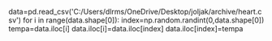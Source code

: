 data=pd.read_csv('C:/Users/dlrms/OneDrive/Desktop/joljak/archive/heart.csv')
for i in range(data.shape[0]):
    index=np.random.randint(0,data.shape[0])
    tempa=data.iloc[i]
    data.iloc[i]=data.iloc[index]
    data.iloc[index]=tempa